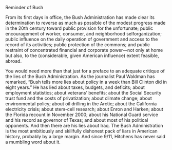 Reminder of Bush


From its first days in office, the Bush Administration has made clear its determination to reverse as much as possible of the modest progress made in the 20th century toward public provision for the unfortunate; public encouragement of worker, consumer, and neighborhood selforganization; public influence on the daily operation of government and access to the record of its activities; public protection of the commons; and public restraint of concentrated financial and corporate power—not only at home but also, to the (considerable, given American influence) extent feasible, abroad.


You would need more than that just for a preface to an adequate critique of the lies of the Bush Administration. As the journalist Paul Waldman has remarked, “Bush tells more lies about policy in a week than Bill Clinton did in eight years.” He has lied about taxes, budgets, and deficits; about employment statistics; about veterans’ benefits; about the Social Security trust fund and the costs of privatization; about climate change; about environmental policy; about oil drilling in the Arctic; about the California electricity crisis; about stem-cell research; about Enron and Harken; about the Florida recount in November 2000; about his National Guard service and his record as governor of Texas; and about most of his political opponents. And then there are his lies about Iraq. The Bush Administration is the most ambitiously and skillfully dishonest pack of liars in American history, probably by a large margin. And since 9/11, Hitchens has never said a mumbling word about it.
